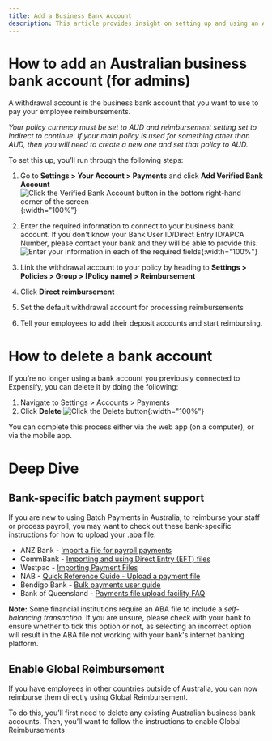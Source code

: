 ```yaml
---
title: Add a Business Bank Account
description: This article provides insight on setting up and using an Australian Business Bank account in Expensify. 
---
```


# How to add an Australian business bank account (for admins)
A withdrawal account is the business bank account that you want to use to pay your employee reimbursements. 

_Your policy currency must be set to AUD and reimbursement setting set to Indirect to continue. If your main policy is used for something other than AUD, then you will need to create a new one and set that policy to AUD._ 

To set this up, you’ll run through the following steps:

1. Go to **Settings > Your Account > Payments** and click **Add Verified Bank Account**
![Click the Verified Bank Account button in the bottom right-hand corner of the screen](https://help.expensify.com/assets/images/add-vba-australian-account.png){:width="100%"}

2. Enter the required information to connect to your business bank account. If you don't know your Bank User ID/Direct Entry ID/APCA Number, please contact your bank and they will be able to provide this.
![Enter your information in each of the required fields](https://help.expensify.com/assets/images/add-vba-australian-account-modal.png){:width="100%"}

3. Link the withdrawal account to your policy by heading to **Settings > Policies > Group > [Policy name] > Reimbursement**
4. Click **Direct reimbursement**
5. Set the default withdrawal account for processing reimbursements 
6. Tell your employees to add their deposit accounts and start reimbursing. 

# How to delete a bank account
If you’re no longer using a bank account you previously connected to Expensify, you can delete it by doing the following:

1. Navigate to Settings > Accounts > Payments 
2. Click **Delete** 
![Click the Delete button](https://help.expensify.com/assets/images/delete-australian-bank-account.png){:width="100%"}

You can complete this process either via the web app (on a computer), or via the mobile app.

# Deep Dive
## Bank-specific batch payment support

If you are new to using Batch Payments in Australia, to reimburse your staff or process payroll, you may want to check out these bank-specific instructions for how to upload your .aba file:

- ANZ Bank - [Import a file for payroll payments](https://www.anz.com.au/support/internet-banking/pay-transfer-business/payroll/import-file/)
- CommBank - [Importing and using Direct Entry (EFT) files](https://www.commbank.com.au/business/pds/003-279-importing-a-de-file.pdf)
- Westpac - [Importing Payment Files](https://www.westpac.com.au/business-banking/online-banking/support-faqs/import-files/)
- NAB - [Quick Reference Guide - Upload a payment file](https://www.nab.com.au/business/online-banking/nab-connect/help)
- Bendigo Bank - [Bulk payments user guide](https://www.bendigobank.com.au/globalassets/documents/business/bulk-payments-user-guide.pdf)
- Bank of Queensland - [Payments file upload facility FAQ](https://www.boq.com.au/help-and-support/online-banking/ob-faqs-and-support/faq-pfuf)

**Note:** Some financial institutions require an ABA file to include a *self-balancing transaction*. If you are unsure, please check with your bank to ensure whether to tick this option or not, as selecting an incorrect option will result in the ABA file not working with your bank's internet banking platform.

## Enable Global Reimbursement

If you have employees in other countries outside of Australia, you can now reimburse them directly using Global Reimbursement. 

To do this, you’ll first need to delete any existing Australian business bank accounts. Then, you’ll want to follow the instructions to enable Global Reimbursements
